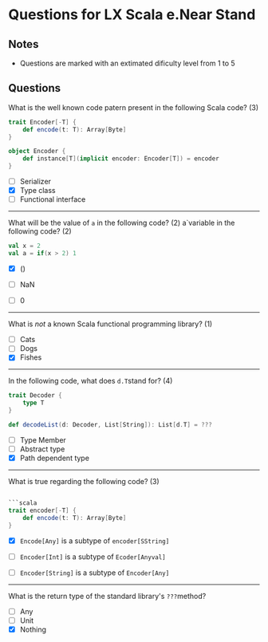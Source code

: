 # Questions for LX Scala e.Near Stand #

## Notes ##

- Questions are marked with an extimated dificulty level from 1 to 5


## Questions ##


What is the well known code patern present in the following Scala code? (3)

```scala
trait Encoder[-T] {
    def encode(t: T): Array[Byte]
}

object Encoder {
    def instance[T](implicit encoder: Encoder[T]) = encoder
}
```

- [ ] Serializer
- [x] Type class
- [ ] Functional interface

---

What will be the value of `a` in the following code? (2)
a`variable in the following code? (2)

```scala
val x = 2
val a = if(x > 2) 1
```

- [x] ()
- [ ] NaN
- [ ] 0


---


What is *not* a known Scala functional programming library? (1)

- [ ] Cats
- [ ] Dogs
- [x] Fishes

---

In the following code, what does `d.T`stand for? (4)

```scala
trait Decoder {
    type T
}

def decodeList(d: Decoder, List[String]): List[d.T] = ???
```

- [ ] Type Member
- [ ] Abstract type
- [x] Path dependent type

---


What is true regarding the following code? (3)

```scala

```scala
trait encoder[-T] {
    def encode(t: T): Array[Byte]
}
```

- [x] `Encode[Any]` is a subtype of `encoder[SString]`
- [ ] `Encoder[Int]` is a subtype of `Ecoder[Anyval]`
- [ ] `Encoder[String]` is a subtype of `Encoder[Any]`


---


What is the return type of the standard library's `???`method?

- [ ] Any
- [ ] Unit
- [x] Nothing
